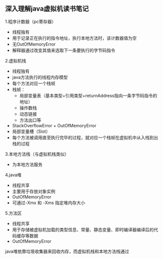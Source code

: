 ## 深入理解java虚拟机读书笔记

1.程序计数器（pc寄存器）
- 线程独有
- 用于记录正在执行的指令地址，执行本地方法时，该计数器值为空
- 无OutOfMemoryError
- 解释器通过改变其值来选取下一条要执行的字节码指令

2.虚拟机栈
- 线程独有
- java方法执行的线程内存模型
- 每个方法对应一个栈帧
 - 栈帧：
   - 局部变量表（基本类型+引用类型+returnAddress指向一条字节码指令的地址）
   - 操作数栈
   - 动态链接
   - 方法出口等
- StackOverflowError + OutOfMemoryError
- 局部变量槽（Slot）
- 每个方法被调用直至执行完毕的过程，就对应一个栈帧在虚拟机中从入栈到出栈的过程

3.本地方法栈（与虚拟机栈类似）
- 为本地方法服务

4.java堆
- 线程共享
- 主要用于存放对象实例
- OutOfMemoryError
- 可通过-Xmx 和 -Xms 指定堆内存大小

5.方法区
- 线程共享
- 用于存储被虚拟机加载的类型信息、常量、静态变量、即时编译器编译后的代码缓存等数据
- OutOfMemoryError


java堆依靠垃圾收集器来回收内存，而虚拟机栈和本地方法栈通过
